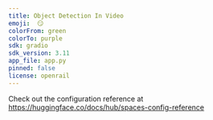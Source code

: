 ```yaml
---
title: Object Detection In Video
emoji:  😏 
colorFrom: green
colorTo: purple
sdk: gradio
sdk_version: 3.11
app_file: app.py
pinned: false
license: openrail
---
```


Check out the configuration reference at https://huggingface.co/docs/hub/spaces-config-reference
